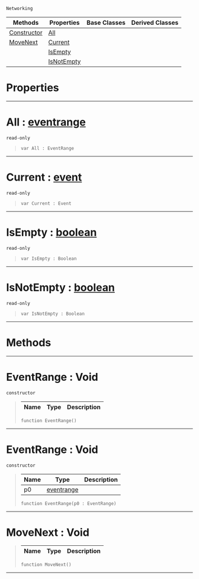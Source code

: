  `Networking`

|Methods|Properties|Base Classes|Derived Classes|
|---|---|---|---|
|[ Constructor](https://github.com/dragonCASTjosh/PlasmaDocs/blob/master/code_reference/class_reference/eventrange.markdown#eventrange-void)|[ All](https://github.com/dragonCASTjosh/PlasmaDocs/blob/master/code_reference/class_reference/eventrange.markdown#all-plasma-engine-document)| | |
|[ MoveNext](https://github.com/dragonCASTjosh/PlasmaDocs/blob/master/code_reference/class_reference/eventrange.markdown#movenext-void)|[ Current](https://github.com/dragonCASTjosh/PlasmaDocs/blob/master/code_reference/class_reference/eventrange.markdown#current-plasma-engine-docu)| | |
| |[ IsEmpty](https://github.com/dragonCASTjosh/PlasmaDocs/blob/master/code_reference/class_reference/eventrange.markdown#isempty-plasma-engine-docu)| | |
| |[ IsNotEmpty](https://github.com/dragonCASTjosh/PlasmaDocs/blob/master/code_reference/class_reference/eventrange.markdown#isnotempty-plasma-engine-d)| | |


 #  Properties


---  
 #  All : [eventrange](https://github.com/dragonCASTjosh/PlasmaDocs/blob/master/code_reference/class_reference/eventrange.markdown)

 `read-only`

> 
> ``` lang=cpp, name=Lightning
> var All : EventRange


---  
 #  Current : [event](https://github.com/dragonCASTjosh/PlasmaDocs/blob/master/code_reference/class_reference/event.markdown)

 `read-only`

> 
> ``` lang=cpp, name=Lightning
> var Current : Event


---  
 #  IsEmpty : [boolean](https://github.com/dragonCASTjosh/PlasmaDocs/blob/master/code_reference/lightning_base_types/boolean.markdown)

 `read-only`

> 
> ``` lang=cpp, name=Lightning
> var IsEmpty : Boolean


---  
 #  IsNotEmpty : [boolean](https://github.com/dragonCASTjosh/PlasmaDocs/blob/master/code_reference/lightning_base_types/boolean.markdown)

 `read-only`

> 
> ``` lang=cpp, name=Lightning
> var IsNotEmpty : Boolean


---  
 #  Methods


---  
 #  EventRange : Void

 `constructor`

> 
> |Name|Type|Description|
> |---|---|---|
> ``` lang=cpp, name=Lightning
> function EventRange()
> ``` 


---  
 #  EventRange : Void

 `constructor`

> 
> |Name|Type|Description|
> |---|---|---|
> |p0|[eventrange](https://github.com/dragonCASTjosh/PlasmaDocs/blob/master/code_reference/class_reference/eventrange.markdown)| |
> ``` lang=cpp, name=Lightning
> function EventRange(p0 : EventRange)
> ``` 


---  
 #  MoveNext : Void

> 
> |Name|Type|Description|
> |---|---|---|
> ``` lang=cpp, name=Lightning
> function MoveNext()
> ``` 


---  
 

 